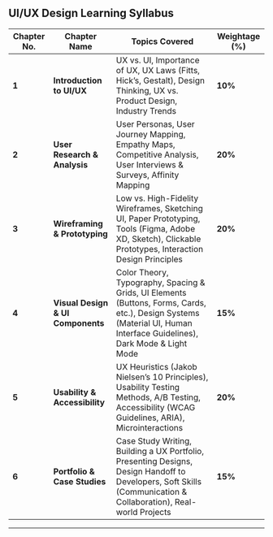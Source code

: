## **UI/UX Design Learning Syllabus**  

| **Chapter No.** | **Chapter Name**                  | **Topics Covered**                                                                                                                                                     | **Weightage (%)** |
| --------------- | --------------------------------- | ---------------------------------------------------------------------------------------------------------------------------------------------------------------------- | ----------------- |
| **1**           | **Introduction to UI/UX**         | UX vs. UI, Importance of UX, UX Laws (Fitts, Hick’s, Gestalt), Design Thinking, UX vs. Product Design, Industry Trends                                                 | **10%**           |
| **2**           | **User Research & Analysis**      | User Personas, User Journey Mapping, Empathy Maps, Competitive Analysis, User Interviews & Surveys, Affinity Mapping                                                   | **20%**           |
| **3**           | **Wireframing & Prototyping**     | Low vs. High-Fidelity Wireframes, Sketching UI, Paper Prototyping, Tools (Figma, Adobe XD, Sketch), Clickable Prototypes, Interaction Design Principles                | **20%**           |
| **4**           | **Visual Design & UI Components** | Color Theory, Typography, Spacing & Grids, UI Elements (Buttons, Forms, Cards, etc.), Design Systems (Material UI, Human Interface Guidelines), Dark Mode & Light Mode | **15%**           |
| **5**           | **Usability & Accessibility**     | UX Heuristics (Jakob Nielsen’s 10 Principles), Usability Testing Methods, A/B Testing, Accessibility (WCAG Guidelines, ARIA), Microinteractions                        | **20%**           |
| **6**           | **Portfolio & Case Studies**      | Case Study Writing, Building a UX Portfolio, Presenting Designs, Design Handoff to Developers, Soft Skills (Communication & Collaboration), Real-world Projects        | **15%**           |

---
